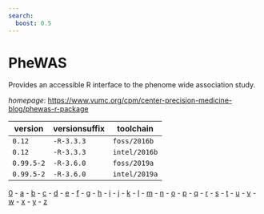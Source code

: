 ```yaml
---
search:
  boost: 0.5
---
```

# PheWAS

Provides an accessible R interface to the phenome wide association study.

*homepage*: <https://www.vumc.org/cpm/center-precision-medicine-blog/phewas-r-package>

version | versionsuffix | toolchain
--------|---------------|----------
``0.12`` | ``-R-3.3.3`` | ``foss/2016b``
``0.12`` | ``-R-3.3.3`` | ``intel/2016b``
``0.99.5-2`` | ``-R-3.6.0`` | ``foss/2019a``
``0.99.5-2`` | ``-R-3.6.0`` | ``intel/2019a``

[0](../0/index.md) - [a](../a/index.md) - [b](../b/index.md) - [c](../c/index.md) - [d](../d/index.md) - [e](../e/index.md) - [f](../f/index.md) - [g](../g/index.md) - [h](../h/index.md) - [i](../i/index.md) - [j](../j/index.md) - [k](../k/index.md) - [l](../l/index.md) - [m](../m/index.md) - [n](../n/index.md) - [o](../o/index.md) - [p](../p/index.md) - [q](../q/index.md) - [r](../r/index.md) - [s](../s/index.md) - [t](../t/index.md) - [u](../u/index.md) - [v](../v/index.md) - [w](../w/index.md) - [x](../x/index.md) - [y](../y/index.md) - [z](../z/index.md)

